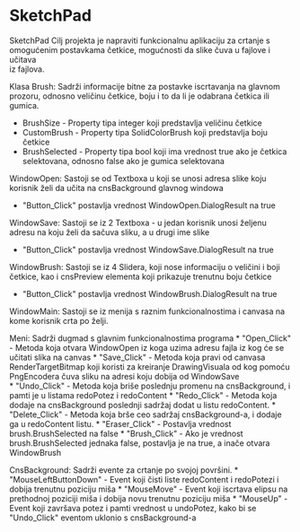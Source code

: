 # SketchPad
SketchPad
Cilj projekta je napraviti funkcionalnu aplikaciju za crtanje s omogućenim postavkama četkice, mogućnosti da slike čuva u fajlove i učitava   
iz fajlova.

Klasa Brush:
  Sadrži informacije bitne za postavke iscrtavanja na glavnom prozoru, odnosno veličinu četkice, boju i to da li je odabrana četkica ili   
  gumica.
  - BrushSize - Property tipa integer koji predstavlja veličinu četkice
  - CustomBrush - Property tipa SolidColorBrush koji predstavlja boju četkice
  - BrushSelected - Property tipa bool koji ima vrednost true ako je četkica selektovana, odnosno false ako je gumica selektovana

WindowOpen:
  Sastoji se od Textboxa u koji se unosi adresa slike koju korisnik želi da učita na cnsBackground glavnog windowa
  - "Button_Click" postavlja vrednost WindowOpen.DialogResult na true
  
WindowSave:
  Sastoji se iz 2 Textboxa - u jedan korisnik unosi željenu adresu na koju želi da sačuva sliku, a u drugi ime slike
  - "Button_Click" postavlja vrednost WindowSave.DialogResult na true

WindowBrush:
  Sastoji se iz 4 Slidera, koji nose informaciju o veličini i boji četkice, kao i cnsPreview elementa koji prikazuje trenutnu boju četkice
  - "Button_Click" postavlja vrednost WindowBrush.DialogResult na true

WindowMain:
  Sastoji se iz menija s raznim funkcionalnostima i canvasa na kome korisnik crta po želji.
    
  Meni:
    Sadrži dugmad s glavnim funkcionalnostima programa
    * "Open_Click" - Metoda koja otvara WindowOpen iz koga uzima adresu fajla iz kog će se učitati slika na canvas
    * "Save_Click" - Metoda koja pravi od canvasa RenderTargetBitmap koji koristi za kreiranje DrawingVisuala od kog pomoću PngEncodera čuva
                   sliku na adresi koju dobija od WindowSave       
    * "Undo_Click" - Metoda koja briše poslednju promenu na cnsBackground, i pamti je u listama redoPotez i redoContent
    * "Redo_Click" - Metoda koja dodaje na cnsBackground poslednji sadržaj dodat u listu redoContent.
    * "Delete_Click" - Metoda koja brše ceo sadržaj cnsBackground-a, i dodaje ga u redoContent listu.
    * "Eraser_Click" - Postavlja vrednost brush.BrushSelected na false
    * "Brush_Click" - Ako je vrednost brush.BrushSelected jednaka false, postavlja je na true, a inače otvara WindowBrush
    
    
  CnsBackground:
    Sadrži evente za crtanje po svojoj površini.
    * "MouseLeftButtonDown" - Event koji čisti liste redoContent i redoPotezi i dobija trenutnu poziciju miša
    * "MouseMove" - Event koji iscrtava elipsu na prethodnoj poziciji miša i dobija novu trenutnu poziciju miša
    * "MouseUp" - Event koji završava potez i pamti vrednost u undoPotez, kako bi se "Undo_Click" eventom uklonio s cnsBackground-a
    
